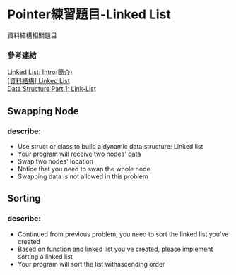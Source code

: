 # Pointer練習題目-Linked List
資料結構相關題目

### 參考連結
[Linked List: Intro(簡介)](http://alrightchiu.github.io/SecondRound/linked-list-introjian-jie.html)  
[\[資料結構\] Linked List](https://hackmd.io/@Zero871015/H12vTu8aX?type=view)  
[Data Structure Part 1: Link-List](https://140.115.71.152/public/upload/9e8ff22d69.pdf)  

## Swapping Node
### describe:   
* Use struct or class to build a dynamic data structure: Linked list  
* Your program will receive two nodes' data  
* Swap two nodes' location  
* Notice that you need to swap the whole node  
* Swapping data is not allowed in this problem  

## Sorting
### describe:   
* Continued from previous problem, you need to sort the linked list you've created  
* Based on function and linked list you've created, please implement sorting a linked list  
* Your program will sort the list withascending order  

